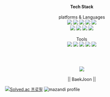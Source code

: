 <div align="center">
  <Strong>Tech Stack</Strong>
</div>

<br/>

<div align="center">
  platforms & Languages
 </div>
<div align="center">
	<img src="https://img.shields.io/badge/Java-007396?style=flat&logo=Java&logoColor=white" />
	<img src="https://img.shields.io/badge/HTML5-E34F26?style=flat&logo=HTML5&logoColor=white" />
	<img src="https://img.shields.io/badge/CSS3-1572B6?style=flat&logo=CSS3&logoColor=white" />
  <img src="https://img.shields.io/badge/javascript-F7DF1E?style=flat&logo=javascript&logoColor=white" />
  <img src="https://img.shields.io/badge/jquery-0769AD?style=flat&logo=jquery&logoColor=white" />
  <br/>
  <img src="https://img.shields.io/badge/oracle Sql-F80000?style=flat&logo=oracle&logoColor=white" />
  <img src="https://img.shields.io/badge/Spring-6DB33F?style=flat&logo=Spring&logoColor=white" />
	<img src="https://img.shields.io/badge/springboot-6DB33F?style=flat&logo=springboot&logoColor=white" />
  <img src="https://img.shields.io/badge/Bootstrap-7952B3?style=flat&logo=bootstrap&logoColor=white" />
</div>

<br/>

<div align="center">
  Tools
</div>
<div align="center">
  <img src="https://img.shields.io/badge/Eclipse IDE-2C2255?style=flat&logo=eclipseide&logoColor=white" />
  <img src="https://img.shields.io/badge/Intellij IDEA-000000?style=flat&logo=intellijidea&logoColor=white" />
  <img src="https://img.shields.io/badge/Visual Studio Code-007ACC?style=flat&logo=visualstudiocode&logoColor=white" />
  <img src="https://img.shields.io/badge/Apache Tomcat-F8DC75?style=flat&logo=apachetomcat&logoColor=white" />
  <img src="https://img.shields.io/badge/GitHube-181717?style=flat&logo=github&logoColor=white" />
</div>

<br/><br/>

<div align="center">
  <img src="https://github-readme-stats.vercel.app/api/top-langs/?username=kimhyeon622&layout=compact">
</div>

<br/>

<div align="center">
  || BaekJoon ||
</div>

[![Solved.ac 프로필](http://mazassumnida.wtf/api/v2/generate_badge?boj=daenggui)](https://solved.ac/daenggui)
![mazandi profile](http://mazandi.herokuapp.com/api?handle=daenggui&theme=dark)
